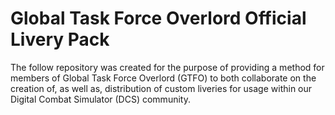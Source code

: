 # Global Task Force Overlord Official Livery Pack

The follow repository was created for the purpose of providing a method for members of Global Task Force Overlord (GTFO) to both collaborate on the creation of, as well as, distribution of custom liveries for usage within our Digital Combat Simulator (DCS) community.
